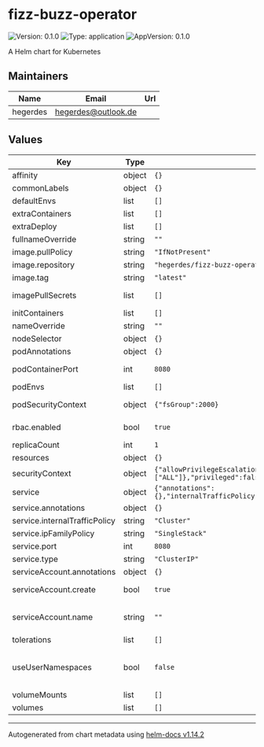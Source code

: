 # fizz-buzz-operator

![Version: 0.1.0](https://img.shields.io/badge/Version-0.1.0-informational?style=flat-square) ![Type: application](https://img.shields.io/badge/Type-application-informational?style=flat-square) ![AppVersion: 0.1.0](https://img.shields.io/badge/AppVersion-0.1.0-informational?style=flat-square)

A Helm chart for Kubernetes

## Maintainers

| Name | Email | Url |
| ---- | ------ | --- |
| hegerdes | <hegerdes@outlook.de> |  |

## Values

| Key | Type | Default | Description |
|-----|------|---------|-------------|
| affinity | object | `{}` | Affinity for pod. |
| commonLabels | object | `{}` | Labels applied to all manifests. |
| defaultEnvs | list | `[]` | List of default ENVs. No need to change |
| extraContainers | list | `[]` | Any additional containers. |
| extraDeploy | list | `[]` | Extra manifests |
| fullnameOverride | string | `""` | Override full release name. |
| image.pullPolicy | string | `"IfNotPresent"` | Pull policy of that image. |
| image.repository | string | `"hegerdes/fizz-buzz-operator"` | The container registry and image to use. |
| image.tag | string | `"latest"` | The image tag and/or sha. |
| imagePullSecrets | list | `[]` | Any repository secrets needed to pull the image. |
| initContainers | list | `[]` | Any additional init containers. |
| nameOverride | string | `""` | Override the application name. |
| nodeSelector | object | `{}` | Node selector for pod. |
| podAnnotations | object | `{}` | Extra annotations for the pod. |
| podContainerPort | int | `8080` | App and Container note. Change also in ENVs. |
| podEnvs | list | `[]` | List of ENVs to configure the app. |
| podSecurityContext | object | `{"fsGroup":2000}` | PodSecurity settings that will be applied to all containers. |
| rbac.enabled | bool | `true` | Enable (Cluster)Role and (Cluster)RoleBinding creation. |
| replicaCount | int | `1` |  |
| resources | object | `{}` | Resources for the container. |
| securityContext | object | `{"allowPrivilegeEscalation":false,"capabilities":{"drop":["ALL"]},"privileged":false,"readOnlyRootFilesystem":true,"runAsGroup":1000,"runAsNonRoot":true,"runAsUser":1000}` | Security settings for the container. |
| service | object | `{"annotations":{},"internalTrafficPolicy":"Cluster","ipFamilyPolicy":"SingleStack","port":8080,"type":"ClusterIP"}` | How the service is exposed. |
| service.annotations | object | `{}` | Annotations for the service. |
| service.internalTrafficPolicy | string | `"Cluster"` | Service traffic policy. |
| service.ipFamilyPolicy | string | `"SingleStack"` | Service IP family. |
| service.port | int | `8080` | Service and container port. |
| service.type | string | `"ClusterIP"` | Service type. |
| serviceAccount.annotations | object | `{}` | Annotations to add to the service account. |
| serviceAccount.create | bool | `true` | Specifies whether a service account should be created. |
| serviceAccount.name | string | `""` | The name of the service account to use. If not set and create is true, a name is generated using the fullname template. |
| tolerations | list | `[]` | Tolerations for pod. |
| useUserNamespaces | bool | `false` | If pod should use user namespaces. Must be supported by CRI. See https://kubernetes.io/docs/tasks/configure-pod-container/user-namespaces/ |
| volumeMounts | list | `[]` | Volume mount's for container. |
| volumes | list | `[]` | Volumes where data should be persisted. |

----------------------------------------------
Autogenerated from chart metadata using [helm-docs v1.14.2](https://github.com/norwoodj/helm-docs/releases/v1.14.2)

